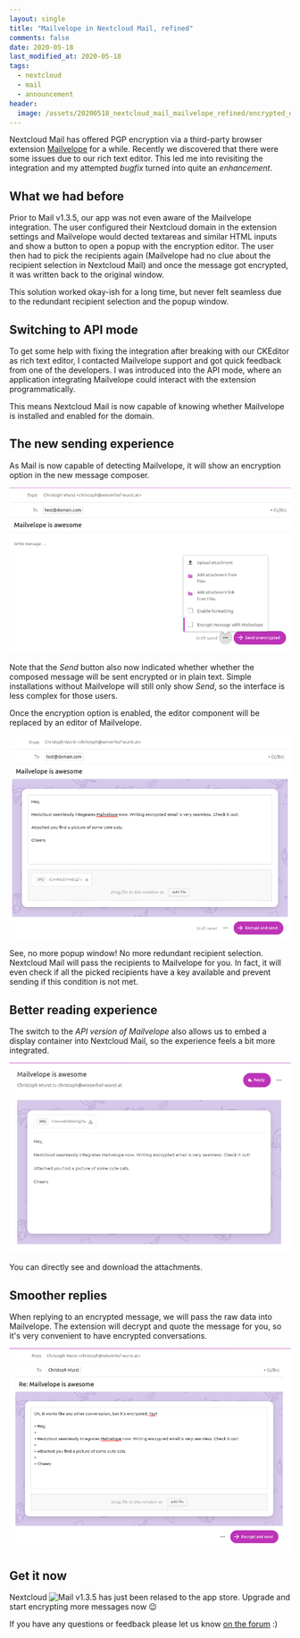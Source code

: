 ```yaml
---
layout: single
title: "Mailvelope in Nextcloud Mail, refined"
comments: false
date: 2020-05-18
last_modified_at: 2020-05-18
tags:
  - nextcloud
  - mail
  - announcement
header:
  image: /assets/20200518_nextcloud_mail_mailvelope_refined/encrypted_email.png
---
```


Nextcloud Mail has offered PGP encryption via a third-party browser extension [Mailvelope](https://mailvelope.com/en) for a while. Recently we discovered that there were some issues due to our rich text editor. This led me into revisiting the integration and my attempted *bugfix* turned into quite an *enhancement*.

## What we had before

Prior to Mail v1.3.5, our app was not even aware of the Mailvelope integration. The user configured their Nextcloud domain in the extension settings and Mailvelope would dected textareas and similar HTML inputs and show a button to open a popup with the encryption editor. The user then had to pick the recipients again (Mailvelope had no clue about the recipient selection in Nextcloud Mail) and once the message got encrypted, it was written back to the original window.

This solution worked okay-ish for a long time, but  never felt seamless due to the redundant recipient selection and the popup window.

## Switching to API mode

To get some help with fixing the integration after breaking with our CKEditor as rich text editor, I contacted Mailvelope support and got quick feedback from one of the developers. I was introduced into the API mode, where an application integrating Mailvelope could interact with the extension programmatically.

This means Nextcloud Mail is now capable of knowing whether Mailvelope is installed and enabled for the domain.

## The new sending experience

As Mail is now capable of detecting Mailvelope, it will show an encryption option in the new message composer.

![The "Ecrypt message with Mailvelope" option in Nextcloud Mail v1.3.5](/assets/20200518_nextcloud_mail_mailvelope_refined/actions.png)

Note that the *Send* button also now indicated whether whether the composed message will be sent encrypted or in plain text. Simple installations without Mailvelope will still only show *Send*, so the interface is less complex for those users.

Once the encryption option is enabled, the editor component will be replaced by an editor of Mailvelope.

![The Mailvelope editor in Nextcloud Mail v1.3.5](/assets/20200518_nextcloud_mail_mailvelope_refined/encrypted_email.png)

See, no more popup window! No more redundant recipient selection. Nextcloud Mail will pass the recipients to Mailvelope for you. In fact, it will even check if all the picked recipients have a key available and prevent sending if this condition is not met.

## Better reading experience

The switch to the *API version of Mailvelope* also allows us to embed a display container into Nextcloud Mail, so the experience feels a bit more integrated.

![The Mailvelope editor in Nextcloud Mail v1.3.5](/assets/20200518_nextcloud_mail_mailvelope_refined/display.png)

You can directly see and download the attachments.

## Smoother replies

When replying to an encrypted message, we will pass the raw data into Mailvelope. The extension will decrypt and quote the message for you, so it's very convenient to have encrypted conversations.

![The Mailvelope editor in Nextcloud Mail v1.3.5](/assets/20200518_nextcloud_mail_mailvelope_refined/reply.png)

## Get it now

Nextcloud ![Mail v1.3.5 has just been relased to the app store](https://apps.nextcloud.com/apps/mail). Upgrade and start encrypting more messages now :wink:

If you have any questions or feedback please let us know [on the forum](https://help.nextcloud.com/t/mailvelope-in-nextcloud-mail-refined/81967) :)
